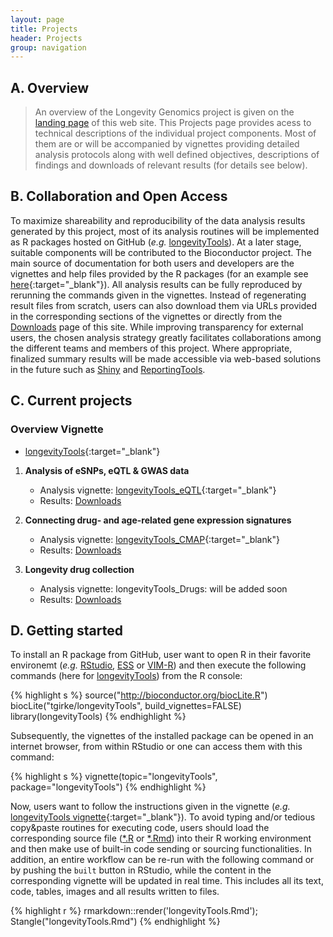 ```yaml
---
layout: page
title: Projects
header: Projects
group: navigation
---
```


## A. Overview

> An overview of the Longevity Genomics project is given on the [landing
page]({{site.baseurl}}/) of this web site. This Projects page provides acess to
technical descriptions of the individual project components. Most of them are
or will be accompanied by vignettes providing detailed analysis protocols
along with well defined objectives, descriptions of findings and downloads
of relevant results (for details see below). 

## B. Collaboration and Open Access

To maximize shareability and reproducibility of the data analysis results
generated by this project, most of its analysis routines will be implemented as
R packages hosted on GitHub (_e.g._ [longevityTools](https://github.com/tgirke/longevityTools)). 
At a later stage, suitable components will be contributed to the Bioconductor project. The main 
source of documentation for both users and developers are the vignettes and help files provided by the R packages
(for an example see [here](https://htmlpreview.github.io/?https://github.com/tgirke/longevityTools/blob/master/vignettes/longevityTools.html){:target="_blank"}).
All analysis results can be fully reproduced by rerunning the commands given in
the vignettes. Instead of regenerating result files from scratch, users can
also download them via URLs provided in the corresponding sections of the
vignettes or directly from the
[Downloads]({{site.baseurl}}/downloads/)
page of this site.
While improving transparency for external users, the chosen analysis strategy 
greatly facilitates collaborations among the different teams and members 
of this project. Where appropriate, finalized summary results will be made 
accessible via web-based solutions in the future such as [Shiny](http://shiny.rstudio.com/) and
[ReportingTools](http://bioconductor.org/packages/release/bioc/html/ReportingTools.html).

## C. Current projects

### Overview Vignette

* [longevityTools](https://htmlpreview.github.io/?https://github.com/tgirke/longevityTools/blob/master/vignettes/longevityTools.html){:target="_blank"}

1. **Analysis of eSNPs, eQTL & GWAS data**

    * Analysis vignette: [longevityTools_eQTL](https://htmlpreview.github.io/?https://github.com/tgirke/longevityTools/blob/master/vignettes/longevityTools_eQTL.html){:target="_blank"}
    * Results: [Downloads]({{site.baseurl}}/downloads/)

2. **Connecting drug- and age-related gene expression signatures**

    * Analysis vignette: [longevityTools_CMAP](https://htmlpreview.github.io/?https://github.com/tgirke/longevityTools/blob/master/vignettes/longevityTools_CMAP.html){:target="_blank"}
    * Results: [Downloads]({{site.baseurl}}/downloads/)

3. **Longevity drug collection** 

    * Analysis vignette: longevityTools_Drugs: will be added soon
    * Results: [Downloads]({{site.baseurl}}/downloads/)

## D. Getting started
To install an R package from GitHub, user want to open R in their favorite environemt
(_e.g._ [RStudio](https://www.rstudio.com/), [ESS](http://ess.r-project.org/)
or [VIM-R](http://manuals.bioinformatics.ucr.edu/home/programming-in-r/vim-r))
and then execute the following commands (here for [longevityTools](https://github.com/tgirke/longevityTools)) from the 
R console:

{% highlight s %}
source("http://bioconductor.org/biocLite.R")
biocLite("tgirke/longevityTools", build_vignettes=FALSE)
library(longevityTools)
{% endhighlight %}

Subsequently, the vignettes of the installed package can be opened in an
internet browser, from within RStudio or one can access them with this command:

{% highlight s %}
vignette(topic="longevityTools", package="longevityTools")
{% endhighlight %}

Now, users want to follow the instructions given in the vignette (_e.g._
[longevityTools vignette](https://htmlpreview.github.io/?https://github.com/tgirke/longevityTools/blob/master/vignettes/longevityTools_CMAP.html){:target="_blank"}).
To avoid typing and/or tedious copy&paste routines for executing code, users
should load the corresponding source file
([\*.R](https://raw.githubusercontent.com/tgirke/longevityTools/master/vignettes/longevityTools.R)
or [\*.Rmd](https://raw.githubusercontent.com/tgirke/longevityTools/master/vignettes/longevityTools.Rmd))
into their R working environment and then make use of built-in code sending or
sourcing functionalities. In addition, an entire workflow can be re-run with the
following command or by pushing the `built` button in RStudio, while the content in the corresponding vignette will be updated in real time. 
This includes all its text, code, tables, images and all results written to files.

{% highlight r %}
rmarkdown::render('longevityTools.Rmd'); Stangle("longevityTools.Rmd")
{% endhighlight %}

